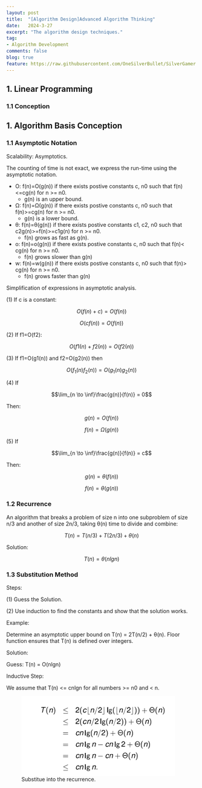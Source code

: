 ```yaml
---
layout: post
title:  "[Algorithm Design]Advanced Algorithm Thinking"
date:   2024-3-27
excerpt: "The algorithm design techniques."
tag:
- Algorithm Development
comments: false
blog: true
feature: https://raw.githubusercontent.com/OneSilverBullet/SilverGamer.GitHub.io/gh-pages/_img/blogHead/directX12partI.jpg
---
```




## 1. Linear Programming

### 1.1 Conception






## 1. Algorithm Basis Conception

### 1.1 Asymptotic Notation

Scalability: Asymptotics.

The counting of time is not exact, we express the run-time using the asymptotic notation.
* O: f(n)=O(g(n)) if there exists postive constants c, n0 such that f(n)<=cg(n) for n >= n0.
    * g(n) is an upper bound.
* Ω: f(n)=Ω(g(n)) if there exists postive constants c, n0 such that f(n)>=cg(n) for n >= n0.
    * g(n) is a lower bound.
* θ: f(n)=θ(g(n)) if there exists postive constants c1, c2, n0 such that c2g(n)>=f(n)>=c1g(n) for n >= n0.
    * f(n) grows as fast as g(n).
* o: f(n)=o(g(n)) if there exists postive constants c, n0 such that f(n)< cg(n) for n >= n0.
    * f(n) grows slower than g(n)
* w: f(n)=w(g(n)) if there exists postive constants c, n0 such that f(n)> cg(n) for n >= n0.
    * f(n) grows faster than g(n)

Simplification of expressions in asymptotic analysis.

(1) If c is a constant:

$$O(f(n) + c) = O(f(n))$$

$$O(cf(n)) = O(f(n))$$

(2) If f1=O(f2):

$$O(f1(n) + f2(n)) = O(f2(n))$$

(3) If f1=O(g1(n)) and f2=O(g2(n)) then

$$O(f_1(n)f_2(n))= O(g_1(n)g_2(n))$$

(4) If 

$$\lim_{n \to \inf}\frac{g(n)}{f(n)} = 0$$

Then:

$$g(n)=O(f(n))$$

$$f(n) = Ω(g(n)) $$


(5) If 

$$\lim_{n \to \inf}\frac{g(n)}{f(n)} = c$$

Then:

$$g(n)=θ(f(n))$$

$$f(n) = θ(g(n)) $$



### 1.2 Recurrence

An algorithm that breaks a problem of size n into one subproblem of size n/3 and another of size 2n/3, taking θ(n) time to divide and combine:

$$T(n) = T(n/3) + T(2n/3) + θ(n)$$

Solution:

$$T(n) = θ(nlgn)$$

### 1.3 Substitution Method

Steps:

(1) Guess the Solution.

(2) Use induction to find the constants and show that the solution works.

Example:

Determine an asymptotic upper bound on T(n) = 2T(n/2) + θ(n). Floor function ensures that T(n) is defined over integers.

Solution:

Guess: T(n) = O(nlgn)

Inductive Step:

We assume that T(n) <= cnlgn for all numbers >= n0 and < n. 

<figure>
    <a href="https://raw.githubusercontent.com/OneSilverBullet/SilverGamer.GitHub.io/gh-pages/_img/al/ss1.png"><img src="https://raw.githubusercontent.com/OneSilverBullet/SilverGamer.GitHub.io/gh-pages/_img/al/ss1.png" align="center"></a>
    <figcaption>Substitue into the recurrence.</figcaption>
</figure>













 